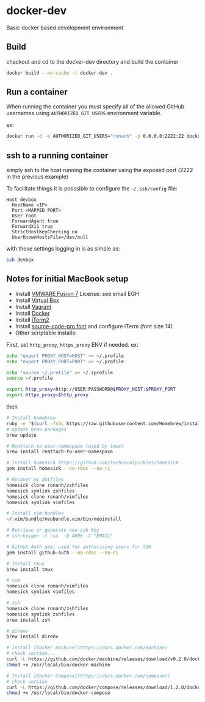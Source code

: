 # docker-dev

Basic docker based development environment

## Build

checkout and cd to the docker-dev directory and build the container

```bash
docker build --no-cache -t docker-dev .
```

## Run a container

When running the container you must specify all of the allowed GitHub usernames using `AUTHORIZED_GIT_USERS` environment variable. 

ex:
```bash
docker run -d -e AUTHORIZED_GIT_USERS="ronanh" -p 0.0.0.0:2222:22 docker-dev
```


## ssh to a running container

simply ssh to the host running the container using the exposed port (2222 in the previous example)

To facilitate things it is posssible to configure the `~/.ssh/config` file:

```
Host devbox
  HostName <IP>
  Port <MAPPED PORT>
  User root
  ForwardAgent true
  ForwardX11 true
  StrictHostKeyChecking no
  UserKnownHostsFile=/dev/null
```

with these settings logging in is as simple as:

```bash
ssh devbox
```

## Notes for initial MacBook setup


* Install [VMWARE Fusion 7](http://www.vmware.com/fr/products/fusion) License: see email EGH
* Install [Virtual Box](https://www.virtualbox.org/)
* Install [Vagrant](https://www.vagrantup.com/)
* Install [Docker](http://boot2docker.io/)
* Install [iTerm2](https://www.iterm2.com/)
* Install [source-code-pro font](https://github.com/adobe-fonts/source-code-pro) and configure iTerm (font size 14)
* Other scriptable installs:


First, set `http_proxy`, `https_proxy` ENV if needed. ex:

```bash
echo "export PROXY_HOST=HOST" >> ~/.profile
echo "export PROXY_PORT=PORT" >> ~/.profile

echo "source ~/.profile" >> ~/.zprofile
source ~/.profile

export http_proxy=http://USER:PASSWORD@$PROXY_HOST:$PROXY_PORT
export https_proxy=$http_proxy
```

then

```bash
# Install homebrew
ruby -e "$(curl -fsSL https://raw.githubusercontent.com/Homebrew/install/master/install)"
# update brew packages
brew update

# Reattach-to-user-namespace (used by tmux)
brew install reattach-to-user-namespace

# Install homesick https://github.com/technicalpickles/homesick
gem install homesick --no-rdoc --no-ri

# Recover my dotfiles
homesick clone ronanh/zshfiles
homesick symlink zshfiles
homesick clone ronanh/vimfiles
homesick symlink vimfiles

# Install vim bundles
~/.vim/bundle/neobundle.vim/bin/neoinstall

# Retrieve or generate new ssh Key 
# ssh-keygen -t rsa  -b 4096 -C "EMAIL"

# Github Auth gem, used for authorizing users for SSH
gem install github-auth --no-rdoc --no-ri

# Install tmux
brew install tmux

# vim
homesick clone ronanh/vimfiles
homesick symlink vimfiles

# zsh
homesick clone ronanh/zshfiles
homesick symlink zshfiles
brew install zsh

# direnv
brew install direnv

# Install [Docker machine](https://docs.docker.com/machine) 
# check version...
curl -L https://github.com/docker/machine/releases/download/v0.2.0/docker-machine_darwin-amd64 > /usr/local/bin/docker-machine
chmod +x /usr/local/bin/docker-machine

# Install [Docker Compose](https://docs.docker.com/compose/)
# check version
curl -L https://github.com/docker/compose/releases/download/1.2.0/docker-compose-`uname -s`-`uname -m` > /usr/local/bin/docker-compose
chmod +x /usr/local/bin/docker-compose
```


